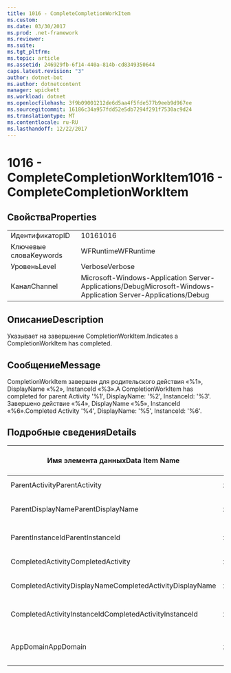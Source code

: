 ```yaml
---
title: 1016 - CompleteCompletionWorkItem
ms.custom: 
ms.date: 03/30/2017
ms.prod: .net-framework
ms.reviewer: 
ms.suite: 
ms.tgt_pltfrm: 
ms.topic: article
ms.assetid: 246929fb-6f14-440a-814b-cd8349350644
caps.latest.revision: "3"
author: dotnet-bot
ms.author: dotnetcontent
manager: wpickett
ms.workload: dotnet
ms.openlocfilehash: 3f9b09001212de6d5aa4f5fde577b9eeb9d967ee
ms.sourcegitcommit: 16186c34a957fdd52e5db7294f291f7530ac9d24
ms.translationtype: MT
ms.contentlocale: ru-RU
ms.lasthandoff: 12/22/2017
---
```

# <a name="1016---completecompletionworkitem"></a><span data-ttu-id="b45b2-102">1016 - CompleteCompletionWorkItem</span><span class="sxs-lookup"><span data-stu-id="b45b2-102">1016 - CompleteCompletionWorkItem</span></span>
## <a name="properties"></a><span data-ttu-id="b45b2-103">Свойства</span><span class="sxs-lookup"><span data-stu-id="b45b2-103">Properties</span></span>  
  
|||  
|-|-|  
|<span data-ttu-id="b45b2-104">Идентификатор</span><span class="sxs-lookup"><span data-stu-id="b45b2-104">ID</span></span>|<span data-ttu-id="b45b2-105">1016</span><span class="sxs-lookup"><span data-stu-id="b45b2-105">1016</span></span>|  
|<span data-ttu-id="b45b2-106">Ключевые слова</span><span class="sxs-lookup"><span data-stu-id="b45b2-106">Keywords</span></span>|<span data-ttu-id="b45b2-107">WFRuntime</span><span class="sxs-lookup"><span data-stu-id="b45b2-107">WFRuntime</span></span>|  
|<span data-ttu-id="b45b2-108">Уровень</span><span class="sxs-lookup"><span data-stu-id="b45b2-108">Level</span></span>|<span data-ttu-id="b45b2-109">Verbose</span><span class="sxs-lookup"><span data-stu-id="b45b2-109">Verbose</span></span>|  
|<span data-ttu-id="b45b2-110">Канал</span><span class="sxs-lookup"><span data-stu-id="b45b2-110">Channel</span></span>|<span data-ttu-id="b45b2-111">Microsoft-Windows-Application Server-Applications/Debug</span><span class="sxs-lookup"><span data-stu-id="b45b2-111">Microsoft-Windows-Application Server-Applications/Debug</span></span>|  
  
## <a name="description"></a><span data-ttu-id="b45b2-112">Описание</span><span class="sxs-lookup"><span data-stu-id="b45b2-112">Description</span></span>  
 <span data-ttu-id="b45b2-113">Указывает на завершение CompletionWorkItem.</span><span class="sxs-lookup"><span data-stu-id="b45b2-113">Indicates a CompletionWorkItem has completed.</span></span>  
  
## <a name="message"></a><span data-ttu-id="b45b2-114">Сообщение</span><span class="sxs-lookup"><span data-stu-id="b45b2-114">Message</span></span>  
 <span data-ttu-id="b45b2-115">CompletionWorkItem завершен для родительского действия «%1», DisplayName «%2», InstanceId «%3».</span><span class="sxs-lookup"><span data-stu-id="b45b2-115">A CompletionWorkItem has completed for parent Activity '%1', DisplayName: '%2', InstanceId: '%3'.</span></span> <span data-ttu-id="b45b2-116">Завершено действие «%4», DisplayName «%5», InstanceId «%6».</span><span class="sxs-lookup"><span data-stu-id="b45b2-116">Completed Activity '%4', DisplayName: '%5', InstanceId: '%6'.</span></span>  
  
## <a name="details"></a><span data-ttu-id="b45b2-117">Подробные сведения</span><span class="sxs-lookup"><span data-stu-id="b45b2-117">Details</span></span>  
  
|<span data-ttu-id="b45b2-118">Имя элемента данных</span><span class="sxs-lookup"><span data-stu-id="b45b2-118">Data Item Name</span></span>|<span data-ttu-id="b45b2-119">Тип элемента данных</span><span class="sxs-lookup"><span data-stu-id="b45b2-119">Data Item Type</span></span>|<span data-ttu-id="b45b2-120">Описание</span><span class="sxs-lookup"><span data-stu-id="b45b2-120">Description</span></span>|  
|--------------------|--------------------|-----------------|  
|<span data-ttu-id="b45b2-121">ParentActivity</span><span class="sxs-lookup"><span data-stu-id="b45b2-121">ParentActivity</span></span>|<span data-ttu-id="b45b2-122">xs:string</span><span class="sxs-lookup"><span data-stu-id="b45b2-122">xs:string</span></span>|<span data-ttu-id="b45b2-123">Имя типа родительского действия.</span><span class="sxs-lookup"><span data-stu-id="b45b2-123">The type name of the parent activity.</span></span>|  
|<span data-ttu-id="b45b2-124">ParentDisplayName</span><span class="sxs-lookup"><span data-stu-id="b45b2-124">ParentDisplayName</span></span>|<span data-ttu-id="b45b2-125">xs:string</span><span class="sxs-lookup"><span data-stu-id="b45b2-125">xs:string</span></span>|<span data-ttu-id="b45b2-126">Отображаемое имя родительского действия.</span><span class="sxs-lookup"><span data-stu-id="b45b2-126">The display name of the parent activity.</span></span>|  
|<span data-ttu-id="b45b2-127">ParentInstanceId</span><span class="sxs-lookup"><span data-stu-id="b45b2-127">ParentInstanceId</span></span>|<span data-ttu-id="b45b2-128">xs:string</span><span class="sxs-lookup"><span data-stu-id="b45b2-128">xs:string</span></span>|<span data-ttu-id="b45b2-129">Идентификатор экземпляра родительского действия.</span><span class="sxs-lookup"><span data-stu-id="b45b2-129">The instance id of the parent activity.</span></span>|  
|<span data-ttu-id="b45b2-130">CompletedActivity</span><span class="sxs-lookup"><span data-stu-id="b45b2-130">CompletedActivity</span></span>|<span data-ttu-id="b45b2-131">xs:string</span><span class="sxs-lookup"><span data-stu-id="b45b2-131">xs:string</span></span>|<span data-ttu-id="b45b2-132">Имя типа завершенного действия.</span><span class="sxs-lookup"><span data-stu-id="b45b2-132">The type name of the completed activity.</span></span>|  
|<span data-ttu-id="b45b2-133">CompletedActivityDisplayName</span><span class="sxs-lookup"><span data-stu-id="b45b2-133">CompletedActivityDisplayName</span></span>|<span data-ttu-id="b45b2-134">xs:string</span><span class="sxs-lookup"><span data-stu-id="b45b2-134">xs:string</span></span>|<span data-ttu-id="b45b2-135">Отображаемое имя завершенного действия.</span><span class="sxs-lookup"><span data-stu-id="b45b2-135">The display name of the completed activity.</span></span>|  
|<span data-ttu-id="b45b2-136">CompletedActivityInstanceId</span><span class="sxs-lookup"><span data-stu-id="b45b2-136">CompletedActivityInstanceId</span></span>|<span data-ttu-id="b45b2-137">xs:string</span><span class="sxs-lookup"><span data-stu-id="b45b2-137">xs:string</span></span>|<span data-ttu-id="b45b2-138">Идентификатор экземпляра завершенного действия.</span><span class="sxs-lookup"><span data-stu-id="b45b2-138">The instance id of the completed activity.</span></span>|  
|<span data-ttu-id="b45b2-139">AppDomain</span><span class="sxs-lookup"><span data-stu-id="b45b2-139">AppDomain</span></span>|<span data-ttu-id="b45b2-140">xs:string</span><span class="sxs-lookup"><span data-stu-id="b45b2-140">xs:string</span></span>|<span data-ttu-id="b45b2-141">Строка, возвращаемая AppDomain.CurrentDomain.FriendlyName.</span><span class="sxs-lookup"><span data-stu-id="b45b2-141">The string returned by AppDomain.CurrentDomain.FriendlyName.</span></span>|
